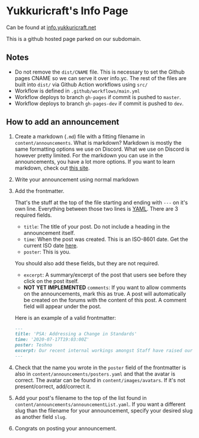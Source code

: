 # Yukkuricraft's Info Page
Can be found at [info.yukkuricraft.net](https://info.yukkuricraft.net)

This is a github hosted page parked on our subdomain.

## Notes
- Do not remove the `dist/CNAME` file. This is necessary to set the Github pages CNAME so we can serve it over info.yc. The rest of the files are built into `dist/` via Github Action workflows using `src/`
- Workflow is defined in `.github/workflows/main.yml`
- Workflow deploys to branch `gh-pages` if commit is pushed to `master`.
- Workflow deploys to branch `gh-pages-dev` if commit is pushed to `dev`.

## How to add an announcement
1. Create a markdown (`.md`) file with a fitting filename in `content/announcements`.
   What is markdown? Markdown is mostly the same formatting options we use on Discord.
   What we use on Discord is however pretty limited. For the markdown you can use 
   in the announcements, you have a lot more options. If you want to learn markdown, 
   check out [this site](https://www.markdowntutorial.com/).
2. Write your announcement using normal markdown
3. Add the frontmatter.

   That's the stuff at the top of the file starting and ending with `---` on it's own line.
   Everything between those two lines is 
   [YAML](https://rollout.io/blog/yaml-tutorial-everything-you-need-get-started/). 
   There are 3 required fields. 
   * `title`: The title of your post. Do not include a heading in the announcement itself.
   * `time`: When the post was created. This is an ISO-8601 date. Get the current 
     ISO date [here](https://greenwichmeantime.com/articles/clocks/iso/).
   * `poster`: This is you.
   
   You should also add these fields, but they are not required.
   * `excerpt`: A summary/excerpt of the post that users see before they click on the post itself.
   * **NOT YET IMPLEMENTED** `comments`: If you want to allow comments on the announcements,
     mark this as true. A post will automatically be created on the forums with the content
     of this post. A comment field will appear under the post.
     
   Here is an example of a valid frontmatter:
   ```md
   ---
   title: 'PSA: Addressing a Change in Standards'
   time: '2020-07-17T19:03:00Z'
   poster: Teshno
   excerpt: Our recent internal workings amongst Staff have raised our standards, both for ourselves and for the community.
   ---
   ```

4. Check that the name you wrote in the `poster` field of the frontmatter 
   is also in `content/announcements/posters.yaml` and that the avatar is correct. 
   The avatar can be found in `content/images/avatars`. If it's not present/correct, 
   add/correct it.
6. Add your post's filename to the top of the list found 
   in `content/announcements/announcementList.yaml`. If you want a different slug 
   than the filename for your announcement, specify your desired slug as another field `slug`.
7. Congrats on posting your announcement.
